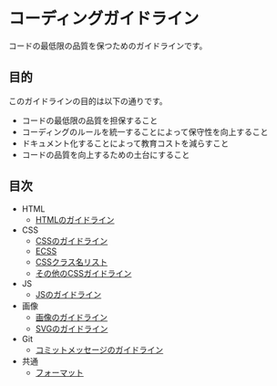 # コーディングガイドライン
コードの最低限の品質を保つためのガイドラインです。
## 目的
このガイドラインの目的は以下の通りです。

- コードの最低限の品質を担保すること
- コーディングのルールを統一することによって保守性を向上すること
- ドキュメント化することによって教育コストを減らすこと
- コードの品質を向上するための土台にすること

## 目次

- HTML
  - [HTMLのガイドライン](html/gl-html.md)
- CSS
  - [CSSのガイドライン](css/gl-css.md)
  - [ECSS](css/how-to-ecss.md)
  - [CSSクラス名リスト](css/css-naming-list.md)
  - [その他のCSSガイドライン](css/another-css-guidelines.md)
- JS
  - [JSのガイドライン](js/gl-js.md)
- 画像
  - [画像のガイドライン](image/gl-image.md)
  - [SVGのガイドライン](image/gl-svg.md)
- Git
  - [コミットメッセージのガイドライン](git/commit-message.md)
- 共通
  - [フォーマット](common/format.md)